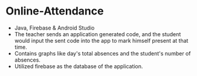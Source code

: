 # Online-Attendance

-	Java, Firebase & Android Studio
-	The teacher sends an application generated code, and the student would input the sent code into the app to mark himself present at that time.
-	Contains graphs like day's total absences and the student's number of absences.
-	Utilized firebase as the database of the application.

